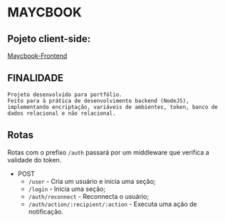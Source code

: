 # MAYCBOOK

## Pojeto client-side:
[Maycbook-Frontend](https://github.com/Maycon-PE/Maycbook-Frontend "Repositório")

## FINALIDADE
	Projeto desenvolvido para portfólio.
	Feito para à prática de desenvolvimento backend (NodeJS), implementando encriptação, variáveis de ambientes, token, banco de dados relacional e não relacional.

## Rotas

Rotas com o prefixo `/auth` passará por um middleware que verifica a validade do token.

- POST	
	- `/user` - Cria um usuário e inicia uma seção;
	- `/login` - Inicia uma seção;
	- `/auth/reconnect` - Reconnecta o usuário;
	- `/auth/action/:recipient/:action` - Executa uma ação de notificação.
	
